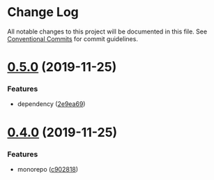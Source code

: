# Change Log

All notable changes to this project will be documented in this file.
See [Conventional Commits](https://conventionalcommits.org) for commit guidelines.

# [0.5.0](https://github.com/ez-fe/ez/compare/v0.4.0...v0.5.0) (2019-11-25)


### Features

* dependency ([2e9ea69](https://github.com/ez-fe/ez/commit/2e9ea697ccd604b5ebba701ad58ba5ca2f634d09))





# [0.4.0](https://github.com/ez-fe/ez/compare/v0.3.0...v0.4.0) (2019-11-25)


### Features

* monorepo ([c902818](https://github.com/ez-fe/ez/commit/c902818d1fde1dfb4096813fd690c625e3b31570))
